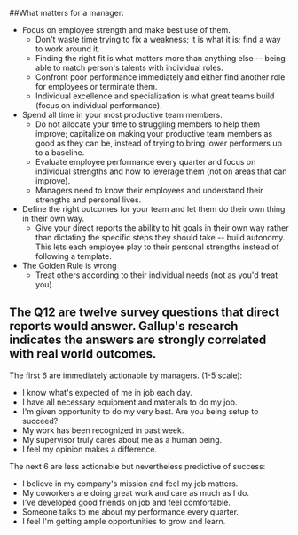 ##What matters for a manager:

* Focus on employee strength and make best use of them.
    * Don't waste time trying to fix a weakness; it is what it is; find a way to work around it.
    * Finding the right fit is what matters more than anything else -- being able to match person's talents with individual roles.
    * Confront poor performance immediately and either find another role for employees or terminate them.
    * Individual excellence and specialization is what great teams build (focus on individual performance).
* Spend all time in your most productive team members.
    * Do not allocate your time to struggling members to help them improve; capitalize on making your productive team members as good as they can be, instead of trying to bring lower performers up to a baseline.
    * Evaluate employee performance every quarter and focus on individual strengths and how to leverage them (not on areas that can improve).
    * Managers need to know their employees and understand their strengths and personal lives.
* Define the right outcomes for your team and let them do their own thing in their own way.
    * Give your direct reports the ability to hit goals in their own way rather than dictating the specific steps they should take -- build autonomy.  This lets each employee play to their personal strengths instead of following a template.
* The Golden Rule is wrong
    * Treat others according to their individual needs (not as you'd treat you).

## The Q12 are twelve survey questions that direct reports would answer. Gallup's research indicates the answers are strongly correlated with real world outcomes.  

The first 6 are immediately actionable by managers. (1-5 scale):
* I know what's expected of me in job each day.  
* I have all necessary equipment and materials to do my job.
* I'm given opportunity to do my very best.  Are you being setup to succeed?
* My work has been recognized in past week.
* My supervisor truly cares about me as a human being.  
* I feel my opinion makes a difference.  

The next 6 are less actionable but nevertheless predictive of success:
* I believe in my company's mission and feel my job matters.  
* My coworkers are doing great work and care as much as I do.  
* I've developed good friends on job and feel comfortable.  
* Someone talks to me about my performance every quarter.  
* I feel I'm getting ample opportunities to grow and learn.

